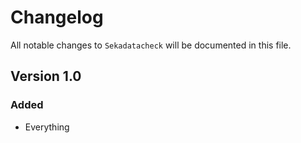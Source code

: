 # Changelog

All notable changes to `Sekadatacheck` will be documented in this file.

## Version 1.0

### Added
- Everything
